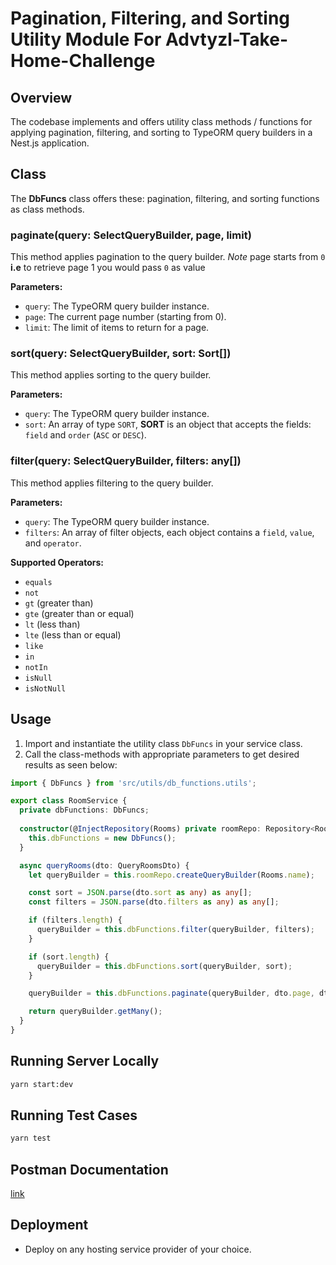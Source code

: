# Pagination, Filtering, and Sorting Utility Module For Advtyzl-Take-Home-Challenge

## Overview

The codebase implements and offers utility class methods / functions for applying pagination, filtering, and sorting to TypeORM query builders in a Nest.js application.

## Class

The **DbFuncs** class offers these: pagination, filtering, and sorting functions as class methods.

### paginate(query: SelectQueryBuilder<any>, page, limit)
This method applies pagination to the query builder.
*Note* page starts from `0` **i.e** to retrieve page 1 you would pass `0` as value

**Parameters:**
- `query`: The TypeORM query builder instance.
- `page`: The current page number (starting from 0).
- `limit`: The limit of items to return for a page.

### sort(query: SelectQueryBuilder<any>, sort: Sort[])
This method applies sorting to the query builder.

**Parameters:**
- `query`: The TypeORM query builder instance.
- `sort`: An array of type `SORT`, **SORT** is an object that accepts the fields:  `field` and `order` (`ASC` or `DESC`).

### filter(query: SelectQueryBuilder<any>, filters: any[])
This  method applies filtering to the query builder.

**Parameters:**
- `query`: The TypeORM query builder instance.
- `filters`: An array of filter objects, each object contains a `field`, `value`, and `operator`.

**Supported Operators:**
- `equals`
- `not`
- `gt` (greater than)
- `gte` (greater than or equal)
- `lt` (less than)
- `lte` (less than or equal)
- `like`
- `in`
- `notIn`
- `isNull`
- `isNotNull`

## Usage

1. Import and instantiate the utility class `DbFuncs` in your service class.
2. Call the class-methods with appropriate parameters to get desired results as seen below:

```typescript
import { DbFuncs } from 'src/utils/db_functions.utils';

export class RoomService {
  private dbFunctions: DbFuncs;
  
  constructor(@InjectRepository(Rooms) private roomRepo: Repository<Rooms>) {
    this.dbFunctions = new DbFuncs();
  }

  async queryRooms(dto: QueryRoomsDto) {
    let queryBuilder = this.roomRepo.createQueryBuilder(Rooms.name);

    const sort = JSON.parse(dto.sort as any) as any[];
    const filters = JSON.parse(dto.filters as any) as any[];

    if (filters.length) {
      queryBuilder = this.dbFunctions.filter(queryBuilder, filters);
    }

    if (sort.length) {
      queryBuilder = this.dbFunctions.sort(queryBuilder, sort);
    }

    queryBuilder = this.dbFunctions.paginate(queryBuilder, dto.page, dto.limit);

    return queryBuilder.getMany();
  }
}
```

## Running Server Locally

```bash
yarn start:dev
```

## Running Test Cases

```bash
yarn test
```

## Postman Documentation
 [link](https://www.postman.com/solar-astronaut-970547/workspace/my-public-workspace/collection/27713261-e4782a5b-18de-444c-a620-6e312afee7fb?action=share&creator=27713261)

## Deployment

- Deploy on any hosting service provider of your choice.